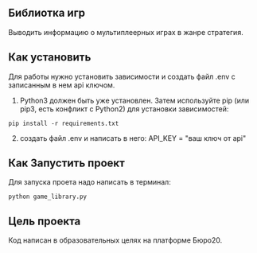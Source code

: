 ## Библиотка игр
Выводить информацию о мультиплеерных играх в жанре стратегия.

## Как установить
Для работы нужно установить зависимости и создать файл .env с записанным в нем api ключом.

1. Python3 должен быть уже установлен. Затем используйте pip (или pip3, есть конфликт с Python2) для установки зависимостей:

```pip install -r requirements.txt```

2. создать файл .env и написать в него:
API_KEY = "ваш ключ от api"
## Как Запустить проект
Для запуска проета надо написать в терминал:

```python game_library.py```

## Цель проекта
Код написан в образовательных целях на платформе Бюро20.